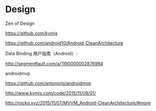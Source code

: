 # Design
Zen of Design

https://github.com/kymjs

https://github.com/android10/Android-CleanArchitecture

Data Binding 用户指南（Android）:

http://segmentfault.com/a/1190000002876984

androidmvp

https://github.com/antoniolg/androidmvp


http://www.kymjs.com/code/2015/11/09/01/

http://rocko.xyz/2015/11/07/MVVM_Android-CleanArchitecture/#more
